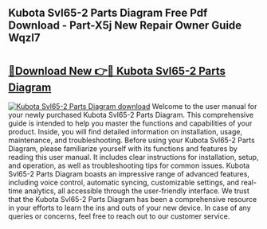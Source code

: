 ## Kubota Svl65-2 Parts Diagram Free Pdf Download - Part-X5j New Repair Owner Guide Wqzl7

# <h2><a href="http://dfhaet.blite.top/?on=Kubota+Svl65-2+Parts+Diagram">🔗Download New 👉🔴 Kubota Svl65-2 Parts Diagram</a></h2>

[![Kubota Svl65-2 Parts Diagram download](https://i.imgur.com/lujVjoI.png)](http://dfhaet.blite.top/?on=Kubota+Svl65-2+Parts+Diagram)
Welcome to the user manual for your newly purchased Kubota Svl65-2 Parts Diagram. This comprehensive guide is intended to help you master the functions and capabilities of your product. Inside, you will find detailed information on installation, usage, maintenance, and troubleshooting. Before using your Kubota Svl65-2 Parts Diagram, please familiarize yourself with its functions and features by reading this user manual. It includes clear instructions for installation, setup, and operation, as well as troubleshooting tips for common issues. Kubota Svl65-2 Parts Diagram boasts an impressive range of advanced features, including voice control, automatic syncing, customizable settings, and real-time analytics, all accessible through the user-friendly interface. We trust that the Kubota Svl65-2 Parts Diagram has been a comprehensive resource in your efforts to learn the ins and outs of your new device. In case of any queries or concerns, feel free to reach out to our customer service.
